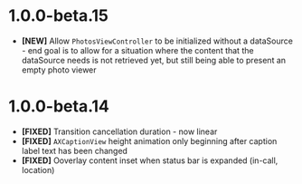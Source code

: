 # 1.0.0-beta.15
- **[NEW]** Allow `PhotosViewController` to be initialized without a dataSource - end goal is to allow for a
situation where the content that the dataSource needs is not retrieved yet, but still being able to present
an empty photo viewer

# 1.0.0-beta.14
- **[FIXED]** Transition cancellation duration - now linear
- **[FIXED]** `AXCaptionView` height animation only beginning after caption label text has been changed
- **[FIXED]** Ooverlay content inset when status bar is expanded (in-call, location)
